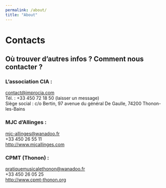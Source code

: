 ```yaml
---
permalink: /about/
title: "About"
---
```


# Contacts

## Où trouver d’autres infos ? Comment nous contacter ?

### L’association CIA :

contact@improcia.com  
Tél. : +33 450 72 18 50 (laisser un message)  
Siège social : c/o Bertin, 97 avenue du général De Gaulle, 74200 Thonon-les-Bains  

### MJC d’Allinges :

mjc-allinges@wanadoo.fr  
+33 450 26 55 11  
http://www.mjcallinges.com  

### CPMT (Thonon) :

pratiquemusicalethonon@wanadoo.fr  
+33 450 26 05 25  
http://www.cpmt-thonon.org  
